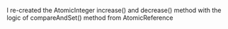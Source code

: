 I re-created the AtomicInteger increase() and decrease() method with the logic of compareAndSet() method from AtomicReference
